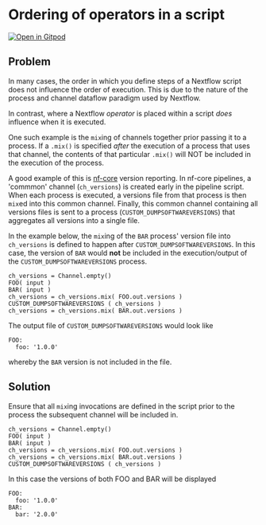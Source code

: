 # Ordering of operators in a script

[![Open in Gitpod](https://gitpod.io/button/open-in-gitpod.svg)](https://gitpod.io/#https://github.com/Midnighter/nextflow-gotchas/blob/main/docs/gotchas/script-order-of-operators.md)

## Problem

In many cases, the order in which you define steps of a Nextflow script does not influence the order of execution. This is due to the nature of the process and channel dataflow paradigm used by Nextflow.

In contrast, where a Nextflow _operator_ is placed within a script _does_ influence when it is executed.

One such example is the `mix`ing of channels together prior passing it to a process. If a `.mix()` is specified _after_ the execution of a process that uses that channel, the contents of that particular `.mix()` will NOT be included in the execution of the process.

A good example of this is [nf-core](https://nf-co.re) version reporting. In nf-core pipelines, a 'commmon' channel (`ch_versions`) is created early in the pipeline script. When each process is executed, a versions file from that process is then `mix`ed into this common channel. Finally, this common channel containing all versions files is sent to a process (`CUSTOM_DUMPSOFTWAREVERSIONS`) that aggregates all versions into a single file.

In the example below, the `mix`ing of the `BAR` process' version file into `ch_versions` is defined to happen after `CUSTOM_DUMPSOFTWAREVERSIONS`. In this case, the version of `BAR` would **not** be included in the execution/output of the `CUSTOM_DUMPSOFTWAREVERSIONS` process.

```nextflow
ch_versions = Channel.empty()
FOO( input )
BAR( input )
ch_versions = ch_versions.mix( FOO.out.versions )
CUSTOM_DUMPSOFTWAREVERSIONS ( ch_versions )
ch_versions = ch_versions.mix( BAR.out.versions )
```

The output file of `CUSTOM_DUMPSOFTWAREVERSIONS` would look like

```text
FOO:
  foo: '1.0.0'
```

whereby the `BAR` version is not included in the file.

## Solution

Ensure that all `mix`ing invocations are defined in the script prior to the process the subsequent channel will be included in.

```nexflow
ch_versions = Channel.empty()
FOO( input )
BAR( input )
ch_versions = ch_versions.mix( FOO.out.versions )
ch_versions = ch_versions.mix( BAR.out.versions )
CUSTOM_DUMPSOFTWAREVERSIONS ( ch_versions )
```

In this case the versions of both FOO and BAR will be displayed

```text
FOO:
  foo: '1.0.0'
BAR:
  bar: '2.0.0'
```
